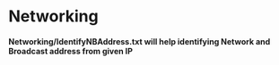 # Networking
#### Networking/IdentifyNBAddress.txt will help identifying Network and Broadcast address from given IP

